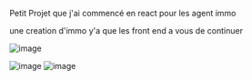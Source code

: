 Petit Projet que j'ai commencé en react pour les agent immo 

une creation d'immo y'a que les front end a vous de continuer 

![image](https://github.com/user-attachments/assets/2e723a43-255e-4570-aaca-efe2678f6043)

![image](https://github.com/user-attachments/assets/18748e25-437f-4683-876c-40ad261bc221)
![image](https://github.com/user-attachments/assets/c707627e-054d-4e1c-bb92-7e7683451cd9)




